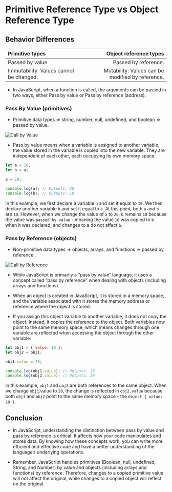# Primitive Reference Type vs Object Reference Type

## Behavior Differences

| Primitive types                        | Object reference types                         |
| :---                                   |                                            ---:|
| Passed by value                        | Passed by reference.                           |
| Immutability: Values cannot be changed.|Mutability: Values can be modified by reference.|

- In JavaScript, when a function is called, the arguments can be passed in two ways, either Pass by value or Pass by reference (address).
  
### Pass By Value (primitives)

- Primitive data types => string, number, null, undefined, and boolean => passed by value.

![Call by Value](https://miro.medium.com/v2/resize:fit:720/format:webp/1*nZpsZjDatEzXw5PZP2hGUA.png "Call by Value")

- Pass by value means when a variable is assigned to another variable, the value stored in the variable is copied into the new variable. They are independent of each other, each occupying its own memory space.

```js
let a = 10;
let b = a;

a = 20;

console.log(a); // Outputs: 20
console.log(b); // Outputs: 10

```

In this example, we first declare a variable `a` and set it equal to `10`. We then declare another variable `b` and set it equal to `a`. At this point, both `a` and `b` are `10`. However, when we change the value of `a` to `20`, `b` remains `10` because the value was `passed by value` - meaning the value `10` was copied to `b` when it was declared, and changes to a do not affect `b`.

### Pass by Reference (objects)

- Non-primitive data types => objects, arrays, and functions => passed by reference .

![Call by Reference](https://miro.medium.com/v2/resize:fit:720/format:webp/1*t1Jjp3moTD1KCA75Kd_PSA.png "Call by Reference")

- While JavaScript is primarily a “pass by value” language, it uses a concept called “pass by reference” when dealing with objects (including arrays and functions).

- When an object is created in JavaScript, it is stored in a memory space, and the variable associated with it stores the memory address or reference where the object is stored.

- If you assign this object variable to another variable, it does not copy the object. Instead, it copies the reference to the object. Both variables now point to the same memory space, which means changes through one variable are reflected when accessing the object through the other variable.

```js
let obj1 = { value: 10 };
let obj2 = obj1;

obj1.value = 20;

console.log(obj1.value); // Outputs: 20
console.log(obj2.value); // Outputs: 20
```

In this example, `obj1` and `obj2` are both references to the same object. When we change `obj1`.value to `20`, the change is reflected in `obj2.value` because both `obj1` and `obj2` point to the same memory space - the `object { value: 20 }`.

## Conclusion

- In JavaScript, understanding the distinction between pass by value and pass by reference is critical. It affects how your code manipulates and stores data. By knowing how these concepts work, you can write more efficient and effective code and have a better understanding of the language’s underlying operations.

- Remember, JavaScript handles primitives (Boolean, null, undefined, String, and Number) by value and objects (including arrays and functions) by reference. Therefore, changes to a copied primitive value will not affect the original, while changes to a copied object will reflect on the original.
